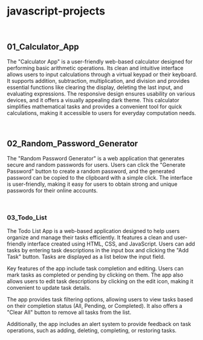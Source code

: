 # javascript-projects

<br>
<h2>01_Calculator_App</h2>

The "Calculator App" is a user-friendly web-based calculator designed for performing basic arithmetic operations. Its clean and intuitive interface allows users to input calculations through a virtual keypad or their keyboard. It supports addition, subtraction, multiplication, and division and provides essential functions like clearing the display, deleting the last input, and evaluating expressions. The responsive design ensures usability on various devices, and it offers a visually appealing dark theme. This calculator simplifies mathematical tasks and provides a convenient tool for quick calculations, making it accessible to users for everyday computation needs.

<br>
<h2>02_Random_Password_Generator</h2>

The "Random Password Generator" is a web application that generates secure and random passwords for users. Users can click the "Generate Password" button to create a random password, and the generated password can be copied to the clipboard with a simple click. The interface is user-friendly, making it easy for users to obtain strong and unique passwords for their online accounts.

<br>
<h3>03_Todo_List</h3>

The Todo List App is a web-based application designed to help users organize and manage their tasks efficiently. It features a clean and user-friendly interface created using HTML, CSS, and JavaScript. Users can add tasks by entering task descriptions in the input box and clicking the "Add Task" button. Tasks are displayed as a list below the input field.

Key features of the app include task completion and editing. Users can mark tasks as completed or pending by clicking on them. The app also allows users to edit task descriptions by clicking on the edit icon, making it convenient to update task details.

The app provides task filtering options, allowing users to view tasks based on their completion status (All, Pending, or Completed). It also offers a "Clear All" button to remove all tasks from the list.

Additionally, the app includes an alert system to provide feedback on task operations, such as adding, deleting, completing, or restoring tasks.

